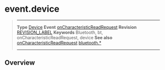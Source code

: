 # event.device

> --------------------- ------------------------------------------------------------------------------------------
> __Type__              [Device](/plugin.bluetooth.type.Device.md)
> __Event__             [onCharacteristicReadRequest](/plugin.bluetooth.type.Server.event.onCharacteristicReadRequest.md)
> __Revision__          [REVISION_LABEL](REVISION_URL)
> __Keywords__          Bluetooth, bt, onCharacteristicReadRequest, device
> __See also__          [onCharacteristicReadRequest](/plugin.bluetooth.type.Server.event.onCharacteristicReadRequest.md)
>						[bluetooth.*](/plugin.bluetooth.md)
> --------------------- ------------------------------------------------------------------------------------------

## Overview